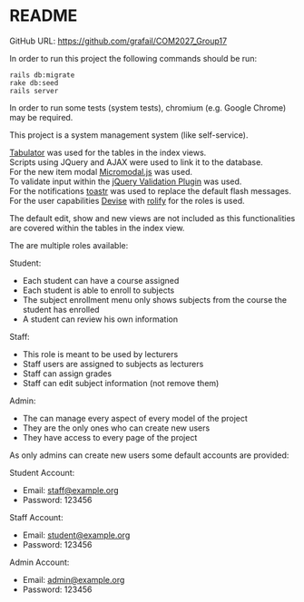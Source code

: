 # README

GitHub URL: https://github.com/grafail/COM2027_Group17

In order to run this project the following commands should be run:
```
rails db:migrate  
rake db:seed  
rails server
```

In order to run some tests (system tests), chromium (e.g. Google Chrome) may be required.

This project is a system management system (like self-service).

[Tabulator](http://tabulator.info/) was used for the tables in the index views.   
Scripts using JQuery and AJAX were used to link it to the database.  
For the new item modal [Micromodal.js](https://micromodal.now.sh) was used.  
To validate input within the [jQuery Validation Plugin](https://jqueryvalidation.org/) was used.  
For the notifications [toastr](https://github.com/CodeSeven/toastr) was used to replace the default flash messages.  
For the user capabilities [Devise](https://github.com/heartcombo/devise) with [rolify](https://github.com/RolifyCommunity/rolify) for the roles is used.


The default edit, show and new views are not included as this functionalities are covered within the tables in the index view.

The are multiple roles available:

Student:
* Each student can have a course assigned
* Each student is able to enroll to subjects
* The subject enrollment menu only shows subjects from the course the student has enrolled
* A student can review his own information

Staff:
* This role is meant to be used by lecturers
* Staff users are assigned to subjects as lecturers
* Staff can assign grades
* Staff can edit subject information (not remove them)

Admin:
* The can manage every aspect of every model of the project
* They are the only ones who can create new users
* They have access to every page of the project

As only admins can create new users some default accounts are provided:

Student Account: 
* Email: staff@example.org
* Password: 123456

Staff Account: 
* Email: student@example.org
* Password: 123456

Admin Account: 
* Email: admin@example.org
* Password: 123456
